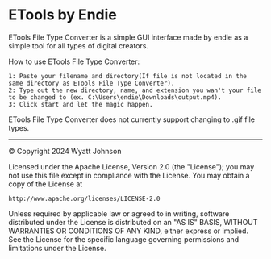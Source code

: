 # ETools by Endie

ETools File Type Converter is a simple GUI interface made by endie as a simple tool for all types of digital creators.

How to use ETools File Type Converter:

    1: Paste your filename and directory(If file is not located in the same directory as ETools File Type Converter).
    2: Type out the new directory, name, and extension you wan't your file to be changed to (ex. C:\Users\endie\Downloads\output.mp4).
    3: Click start and let the magic happen.


ETools File Type Converter does not currently support changing to .gif file types.

----------------------------------------------------------------------------------------------------------------

© Copyright 2024 Wyatt Johnson

Licensed under the Apache License, Version 2.0 (the "License");
you may not use this file except in compliance with the License.
You may obtain a copy of the License at

    http://www.apache.org/licenses/LICENSE-2.0

Unless required by applicable law or agreed to in writing, software
distributed under the License is distributed on an "AS IS" BASIS,
WITHOUT WARRANTIES OR CONDITIONS OF ANY KIND, either express or implied.
See the License for the specific language governing permissions and
limitations under the License.
